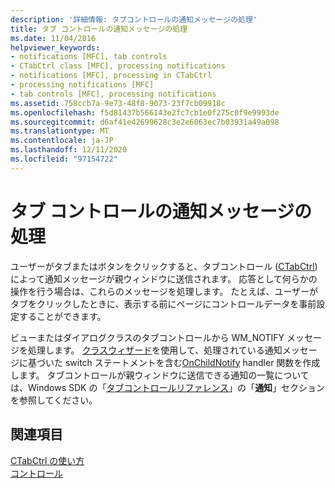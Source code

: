 ```yaml
---
description: '詳細情報: タブコントロールの通知メッセージの処理'
title: タブ コントロールの通知メッセージの処理
ms.date: 11/04/2016
helpviewer_keywords:
- notifications [MFC], tab controls
- CTabCtrl class [MFC], processing notifications
- notifications [MFC], processing in CTabCtrl
- processing notifications [MFC]
- tab controls [MFC], processing notifications
ms.assetid: 758ccb7a-9e73-48f8-9073-23f7cb09918c
ms.openlocfilehash: f5d81437b566143e2fc7cb1e0f275c0f9e9993de
ms.sourcegitcommit: d6af41e42699628c3e2e6063ec7b03931a49a098
ms.translationtype: MT
ms.contentlocale: ja-JP
ms.lasthandoff: 12/11/2020
ms.locfileid: "97154722"
---
```

# <a name="processing-tab-control-notification-messages"></a>タブ コントロールの通知メッセージの処理

ユーザーがタブまたはボタンをクリックすると、タブコントロール ([CTabCtrl](../mfc/reference/ctabctrl-class.md)) によって通知メッセージが親ウィンドウに送信されます。 応答として何らかの操作を行う場合は、これらのメッセージを処理します。 たとえば、ユーザーがタブをクリックしたときに、表示する前にページにコントロールデータを事前設定することができます。

ビューまたはダイアログクラスのタブコントロールから WM_NOTIFY メッセージを処理します。 [クラスウィザード](reference/mfc-class-wizard.md)を使用して、処理されている通知メッセージに基づいた switch ステートメントを含む[OnChildNotify](../mfc/reference/cwnd-class.md#onchildnotify) handler 関数を作成します。 タブコントロールが親ウィンドウに送信できる通知の一覧については、Windows SDK の「[タブコントロールリファレンス](/windows/win32/controls/tab-control-reference)」の「**通知**」セクションを参照してください。

## <a name="see-also"></a>関連項目

[CTabCtrl の使い方](../mfc/using-ctabctrl.md)<br/>
[コントロール](../mfc/controls-mfc.md)
